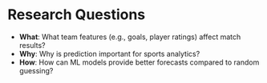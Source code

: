 # Research Questions

- **What**: What team features (e.g., goals, player ratings) affect match results?
- **Why**: Why is prediction important for sports analytics?
- **How**: How can ML models provide better forecasts compared to random guessing?
